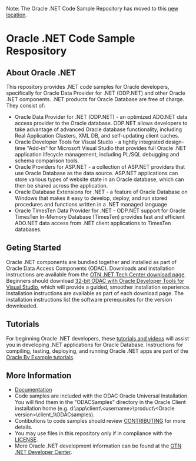 Note: The Oracle .NET Code Sample Repository has moved to this <a href="https://github.com/oracle/oracle-db-examples/tree/master/dotnet">new location</a>.

<H1>Oracle .NET Code Sample Respository</H1>
<H2>About Oracle .NET</H2>
This repository provides .NET code samples for Oracle developers, specifically for Oracle Data Provider for .NET (ODP.NET) 
and other Oracle .NET components. .NET products for Oracle Database are free of charge. They consist of:

<ul>
<li>Oracle Data Provider for .NET (ODP.NET) - an optimized ADO.NET data access provider to the Oracle database. ODP.NET allows developers to take advantage of advanced Oracle database functionality, including Real Application Clusters, XML DB, and self-updating client caches.</li>
<li>Oracle Developer Tools for Visual Studio - a tightly integrated design-time "Add-in" for Microsoft Visual Studio that provides full Oracle .NET application lifecycle management, including PL/SQL debugging and schema comparison tools.</li>
<li>Oracle Providers for ASP.NET - a collection of ASP.NET providers that use Oracle Database as the data source. ASP.NET applications can store various types of website state in an Oracle database, which can then be shared across the application.</li>
<li>Oracle Database Extensions for .NET - a feature of Oracle Database on Windows that makes it easy to develop, deploy, and run stored procedures and functions written in a .NET managed language</li>
<li>Oracle TimesTen Data Provider for .NET - ODP.NET support for Oracle TimesTen In-Memory Database (TimesTen) provides fast and efficient ADO.NET data access from .NET client applications to TimesTen databases.</li>
</ul>
<H2>Geting Started</H2>
Oracle .NET components are bundled together and installed as part of Oracle Data Access Components (ODAC). Downloads and installation instructions are available from the <a href="http://www.oracle.com/technetwork/topics/dotnet/downloads/index.html">OTN .NET Tech Center download page</a>. Beginners should download <a href="http://www.oracle.com/technetwork/topics/dotnet/utilsoft-086879.html">32-bit ODAC with Oracle Developer Tools for Visual Studio</a>, which will provide a guided, smoother installation experience. Installation instructions are available as part of each download page. The installation instructions list the software prerequisites for the version downloaded.

<H2>Tutorials</H2>
For beginning Oracle .NET developers, these <a href="http://www.oracle.com/technetwork/topics/dotnet/for-beginners/index.html">tutorials and videos</a> will assist you in developing .NET applications for Oracle Database. Instructions for compiling, testing, deploying, and running Oracle .NET apps are part of the  <a href="https://apex.oracle.com/pls/apex/f?p=44785:24:0::NO::P24_CONTENT_ID,P24_PREV_PAGE:10117,1">Oracle By Example tutorials</a>.

<H2>More Information</H2>
<ul>
<li><a href="http://docs.oracle.com/cd/E63277_01/index.htm">Documentation</a></li>
<li>Code samples are included with the ODAC Oracle Universal Installation. You will find them in the "ODACSamples" directory in the Oracle Client installation home (e.g. d:\app\client\&lt;username&gt;\product\&lt;Oracle version&gt;\client_1\ODACsamples).</li>
<li>Contibutions to code samples should review <a href="CONTRIBUTING.md">CONTRIBUTING</a> for more details.</li>
<li>You may use files in this repository only if in compliance with the <a href="LICENSE">LICENSE</a>.</li>
<li>More Oracle .NET development information can be found at the <a href="http://otn.oracle.com/dotnet">OTN .NET Developer Center</a>.</li>
</ul>

